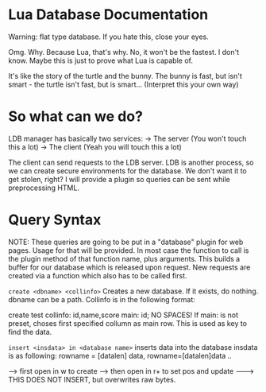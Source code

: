 Lua Database Documentation
==========================

Warning: flat type database. If you hate this, close your eyes.

Omg. Why.
Because Lua, that's why. No, it won't be the fastest. I don't know. Maybe this is just to prove what Lua is capable of.

It's like the story of the turtle and the bunny. The bunny is fast, but isn't smart - the turtle isn't fast, but is smart... (Interpret this your own way)

So what can we do?
==================

LDB manager has basically two services:
-> The server (You won't touch this a lot)
-> The client (Yeah you will touch this a lot)

The client can send requests to the LDB server. LDB is another process, so we can create secure environments for the database. We don't want it to get stolen, right? 
I will provide a plugin so queries can be sent while preprocessing HTML. 

Query Syntax
============

NOTE: These queries are going to be put in a "database" plugin for web pages.
Usage for that will be provided.
In most case the function to call is the plugin method of that function name, plus arguments. This builds a buffer for our database which is released upon request. New requests are created via a function which also has to be called first.

`create <dbname> <collinfo>`
Creates a new database. If it exists, do nothing. dbname can be a path.
Collinfo is in the following format:

create test collinfo: id,name,score main: id;
NO SPACES!
If main: is not preset, choses first specified collumn as main row. This is used as key to find the data.

`insert <insdata> in <database name>`
inserts data into the database 
insdata is as following:
rowname = [datalen] data, rowname=[datalen]data ..

--> first open in w to create
--> then open in r+ to set pos and update
---> THIS DOES NOT INSERT, but overwrites raw bytes.



